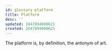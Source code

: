 ```yaml
---
id: glossary-platform
title: Platform
desc: ''
updated: 1647894000621
created: 1647894000621
---
```


The platform is, by definition, the antonym of art.